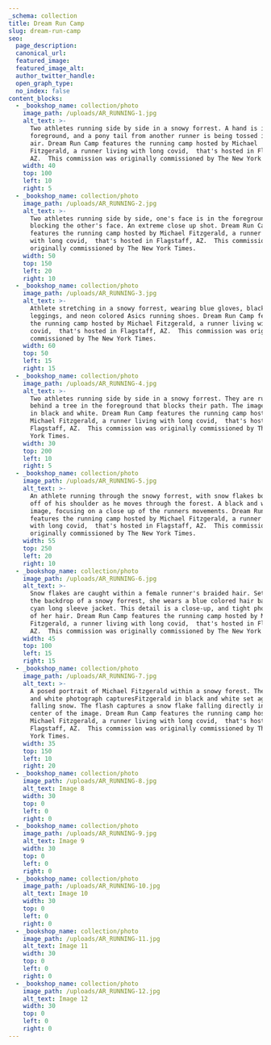 ```yaml
---
_schema: collection
title: Dream Run Camp
slug: dream-run-camp
seo:
  page_description:
  canonical_url:
  featured_image:
  featured_image_alt:
  author_twitter_handle:
  open_graph_type:
  no_index: false
content_blocks:
  - _bookshop_name: collection/photo
    image_path: /uploads/AR_RUNNING-1.jpg
    alt_text: >-
      Two athletes running side by side in a snowy forrest. A hand is in the
      foreground, and a pony tail from another runner is being tossed into the
      air. Dream Run Camp features the running camp hosted by Michael
      Fitzgerald, a runner living with long covid,  that's hosted in Flagstaff,
      AZ.  This commission was originally commissioned by The New York Times.
    width: 40
    top: 100
    left: 10
    right: 5
  - _bookshop_name: collection/photo
    image_path: /uploads/AR_RUNNING-2.jpg
    alt_text: >-
      Two athletes running side by side, one's face is in the foreground
      blocking the other's face. An extreme close up shot. Dream Run Camp
      features the running camp hosted by Michael Fitzgerald, a runner living
      with long covid,  that's hosted in Flagstaff, AZ.  This commission was
      originally commissioned by The New York Times.
    width: 50
    top: 150
    left: 20
    right: 10
  - _bookshop_name: collection/photo
    image_path: /uploads/AR_RUNNING-3.jpg
    alt_text: >-
      Athlete stretching in a snowy forrest, wearing blue gloves, black Nike
      leggings, and neon colored Asics running shoes. Dream Run Camp features
      the running camp hosted by Michael Fitzgerald, a runner living with long
      covid,  that's hosted in Flagstaff, AZ.  This commission was originally
      commissioned by The New York Times.
    width: 60
    top: 50
    left: 15
    right: 15
  - _bookshop_name: collection/photo
    image_path: /uploads/AR_RUNNING-4.jpg
    alt_text: >-
      Two athletes running side by side in a snowy forrest. They are running
      behind a tree in the foreground that blocks their path. The image is shot
      in black and white. Dream Run Camp features the running camp hosted by
      Michael Fitzgerald, a runner living with long covid,  that's hosted in
      Flagstaff, AZ.  This commission was originally commissioned by The New
      York Times.
    width: 30
    top: 200
    left: 10
    right: 5
  - _bookshop_name: collection/photo
    image_path: /uploads/AR_RUNNING-5.jpg
    alt_text: >-
      An athlete running through the snowy forrest, with snow flakes bouncing
      off of his shoulder as he moves through the forest. A black and white shot
      image, focusing on a close up of the runners movements. Dream Run Camp
      features the running camp hosted by Michael Fitzgerald, a runner living
      with long covid,  that's hosted in Flagstaff, AZ.  This commission was
      originally commissioned by The New York Times.
    width: 55
    top: 250
    left: 20
    right: 10
  - _bookshop_name: collection/photo
    image_path: /uploads/AR_RUNNING-6.jpg
    alt_text: >-
      Snow flakes are caught within a female runner's braided hair. Set against
      the backdrop of a snowy forrest, she wears a blue colored hair band and a
      cyan long sleeve jacket. This detail is a close-up, and tight photograph
      of her hair. Dream Run Camp features the running camp hosted by Michael
      Fitzgerald, a runner living with long covid,  that's hosted in Flagstaff,
      AZ.  This commission was originally commissioned by The New York Times. 
    width: 45
    top: 100
    left: 15
    right: 15
  - _bookshop_name: collection/photo
    image_path: /uploads/AR_RUNNING-7.jpg
    alt_text: >-
      A posed portrait of Michael Fitzgerald within a snowy forest. The black
      and white photograph capturesFitzgerald in black and white set against
      falling snow. The flash captures a snow flake falling directly in the
      center of the image. Dream Run Camp features the running camp hosted by
      Michael Fitzgerald, a runner living with long covid,  that's hosted in
      Flagstaff, AZ.  This commission was originally commissioned by The New
      York Times.
    width: 35
    top: 150
    left: 10
    right: 20
  - _bookshop_name: collection/photo
    image_path: /uploads/AR_RUNNING-8.jpg
    alt_text: Image 8
    width: 30
    top: 0
    left: 0
    right: 0
  - _bookshop_name: collection/photo
    image_path: /uploads/AR_RUNNING-9.jpg
    alt_text: Image 9
    width: 30
    top: 0
    left: 0
    right: 0
  - _bookshop_name: collection/photo
    image_path: /uploads/AR_RUNNING-10.jpg
    alt_text: Image 10
    width: 30
    top: 0
    left: 0
    right: 0
  - _bookshop_name: collection/photo
    image_path: /uploads/AR_RUNNING-11.jpg
    alt_text: Image 11
    width: 30
    top: 0
    left: 0
    right: 0
  - _bookshop_name: collection/photo
    image_path: /uploads/AR_RUNNING-12.jpg
    alt_text: Image 12
    width: 30
    top: 0
    left: 0
    right: 0
---
```

